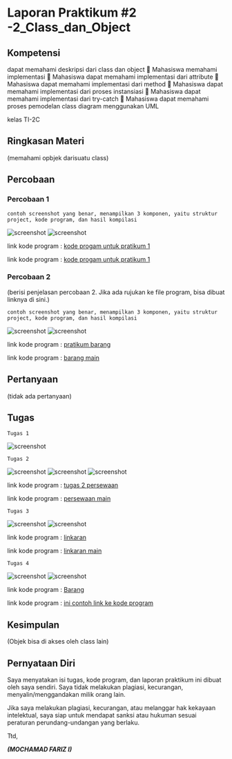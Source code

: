 # Laporan Praktikum #2 -2_Class_dan_Object

## Kompetensi

dapat memahami deskripsi dari class dan object 
 Mahasiswa memahami implementasi 
 Mahasiswa dapat memahami implementasi dari attribute 
 Mahasiswa dapat memahami implementasi dari method 
 Mahasiswa dapat memahami implementasi dari proses instansiasi
 Mahasiswa dapat memahami implementasi dari try-catch 
 Mahasiswa dapat memahami proses pemodelan class diagram menggunakan UML 

 kelas TI-2C

## Ringkasan Materi

(memahami opbjek darisuatu class)

## Percobaan

### Percobaan 1



`contoh screenshot yang benar, menampilkan 3 komponen, yaitu struktur project, kode program, dan hasil kompilasi`

![ screenshot](img/pratikum1.PNG)
![ screenshot](img/pratikum1main.PNG)

 link kode program : [kode progam untuk pratikum 1](../../src/2_Class_dan_Object/Mahasiswafrz.java)

 link kode program : [kode progam untuk pratikum 1](../../src/2_Class_dan_Object/TestMhasiswa1841720088.java)

### Percobaan 2

(berisi penjelasan percobaan 2. Jika ada rujukan ke file program, bisa dibuat linknya di sini.)

`contoh screenshot yang benar, menampilkan 3 komponen, yaitu struktur project, kode program, dan hasil kompilasi`

![ screenshot](img/pratikum2.PNG)
![ screenshot](img/pratikum2main.PNG)

 link kode program : [pratikum barang](../../src/2_Class_dan_Object/Barangfrz1841720088.java)

 link kode program : [barang main](../../src/2_Class_dan_Object/TestBarang1841720088frz.java)

## Pertanyaan

(tidak ada pertanyaan)

## Tugas



`Tugas 1`

![ screenshot](img/gambar.PNG)



`Tugas 2`

![ screenshot](img/persewaan1.1.PNG)
![ screenshot](img/persewaan1.2.PNG)
![ screenshot](img/persewaanmain.PNG)

 link kode program : [tugas 2 persewaan](../../src/2_Class_dan_Object/Persewannfrz1841720088.java)

link kode program : [persewaan main](../../src/2_Class_dan_Object/miansewafrz.java)

`Tugas 3`

![screenshot](img/lingkaran.PNG)
![screenshot](img/mainligkaran.PNG)

 link kode program : [linkaran](../../src/2_Class_dan_Object/LIngkara1841720088frz.java)

 link kode program : [linkaran main](../../src/2_Class_dan_Object/mainlingkaranfrz.java)


`Tugas 4`

![ screenshot](img/tugasbarang.PNG)
![ screenshot](img/tugasbarangmain.PNG)

 link kode program : [Barang](../../src/2_Class_dan_Object/barangfrz.java)

 link kode program : [ini contoh link ke kode program](../../src/2_Class_dan_Object/barangmainfrz.java)

## Kesimpulan

(Objek bisa di akses oleh class lain)

## Pernyataan Diri

Saya menyatakan isi tugas, kode program, dan laporan praktikum ini dibuat oleh saya sendiri. Saya tidak melakukan plagiasi, kecurangan, menyalin/menggandakan milik orang lain.

Jika saya melakukan plagiasi, kecurangan, atau melanggar hak kekayaan intelektual, saya siap untuk mendapat sanksi atau hukuman sesuai peraturan perundang-undangan yang berlaku.

Ttd,

***(MOCHAMAD FARIZ I)***